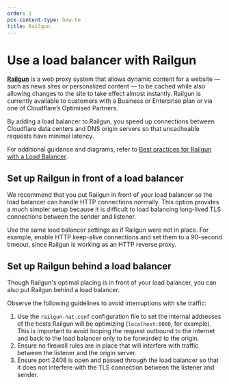 ```yaml
---
order: 1
pcx-content-type: how-to
title: Railgun
---
```


# Use a load balancer with Railgun

[**Railgun**](https://developers.cloudflare.com/railgun) is a web proxy system that allows dynamic content for a website — such as news sites or personalized content — to be cached while also allowing changes to the site to take effect almost instantly. Railgun is currently available to customers with a Business or Enterprise plan or via one of Cloudflare’s Optimised Partners.

By adding a load balancer to Railgun, you speed up connections between Cloudflare data centers and DNS origin servers so that uncacheable requests have minimal latency.

<Aside type="note">

For additional guidance and diagrams, refer to [Best practices for Railgun with a Load Balancer](https://support.cloudflare.com/hc/articles/200168346).

</Aside>

## Set up Railgun in front of a load balancer

We recommend that you put Railgun in front of your load balancer so the load balancer can handle HTTP connections normally. This option provides a much simpler setup because it is difficult to load balancing long-lived TLS connections between the sender and listener.

Use the same load balancer settings as if Railgun were not in place. For example, enable HTTP keep-alive connections and set them to a 90-second timeout, since Railgun is working as an HTTP reverse proxy.

## Set up Railgun behind a load balancer

Though Railgun's optimal placing is in front of your load balancer, you can also put Railgun behind a load balancer.

Observe the following guidelines to avoid interruptions with site traffic:

1.  Use the `railgun-nat.conf` configuration file to set the internal addresses of the hosts Railgun will be optimizing (`localhost:8080`, for example). This is important to avoid looping the request outbound to the internet and back to the load balancer only to be forwarded to the origin.
2.  Ensure no firewall rules are in place that will interfere with traffic between the listener and the origin server.
3.  Ensure port 2408 is open and passed through the load balancer so that it does not interfere with the TLS connection between the listener and sender.
